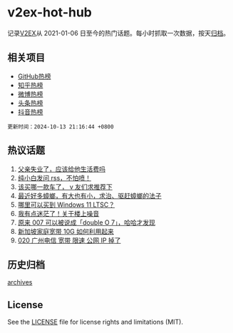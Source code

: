 # v2ex-hot-hub

 记录[V2EX](https://www.v2ex.com/)从 2021-01-06 日至今的热门话题。每小时抓取一次数据，按天[归档](archives)。
 
 ## 相关项目

- [GitHub热榜](https://github.com/lonnyzhang423/github-hot-hub)
- [知乎热榜](https://github.com/lonnyzhang423/zhihu-hot-hub)
- [微博热榜](https://github.com/lonnyzhang423/weibo-hot-hub)
- [头条热榜](https://github.com/lonnyzhang423/toutiao-hot-hub)
- [抖音热榜](https://github.com/lonnyzhang423/douyin-hot-hub)


 `更新时间：2024-10-13 21:16:44 +0800`

## 热议话题

1. [父亲失业了，应该给他生活费吗](https://www.v2ex.com/t/1079724)
1. [纯小白发问 rss，不怕喷！](https://www.v2ex.com/t/1079745)
1. [该买哪一款车了， v 友们求推荐下](https://www.v2ex.com/t/1079746)
1. [最近好多蟑螂，有大也有小，求治、驱赶蟑螂的法子](https://www.v2ex.com/t/1079764)
1. [哪里可以买到 Windows 11 LTSC？](https://www.v2ex.com/t/1079824)
1. [我有点迷茫了！关于楼上噪音](https://www.v2ex.com/t/1079781)
1. [原来 007 可以被说成「double O 7」，哈哈才发现](https://www.v2ex.com/t/1079747)
1. [新加坡家庭宽带 10G 如何利用起来](https://www.v2ex.com/t/1079730)
1. [020 广州电信 宽带 限速 公网 IP 掉了](https://www.v2ex.com/t/1079783)

## 历史归档

[archives](archives)

## License

See the [LICENSE](LICENSE) file for license rights and limitations (MIT).
